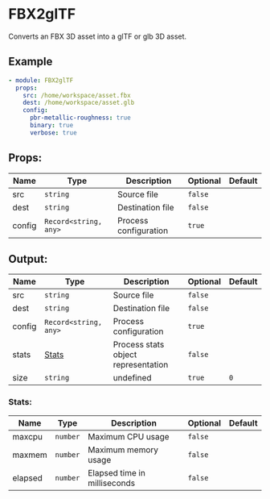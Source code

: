 # FBX2glTF

Converts an FBX 3D asset into a glTF or glb 3D asset.

## Example

```yaml
- module: FBX2glTF
  props:
    src: /home/workspace/asset.fbx
    dest: /home/workspace/asset.glb
    config:
      pbr-metallic-roughness: true
      binary: true
      verbose: true
```

## Props:

| Name | Type | Description | Optional | Default |
| ---- | ---- | ----------- | -------- | ------- |
| src | `string` | Source file | `false` |  |
| dest | `string` | Destination file | `false` |  |
| config | `Record<string, any>` | Process configuration | `true` |  |

## Output:

| Name | Type | Description | Optional | Default |
| ---- | ---- | ----------- | -------- | ------- |
| src | `string` | Source file | `false` |  |
| dest | `string` | Destination file | `false` |  |
| config | `Record<string, any>` | Process configuration | `true` |  |
| stats | [Stats](#stats) | Process stats object representation | `false` |  |
| size | `string` | undefined | `true` | `0` |

### Stats<a href="#stats"></a>:

| Name | Type | Description | Optional | Default |
| ---- | ---- | ----------- | -------- | ------- |
| maxcpu | `number` | Maximum CPU usage | `false` |  |
| maxmem | `number` | Maximum memory usage | `false` |  |
| elapsed | `number` | Elapsed time in milliseconds | `false` |  |


